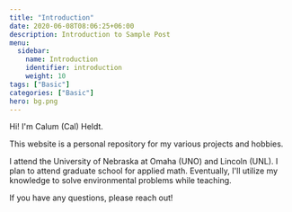 ```yaml
---
title: "Introduction"
date: 2020-06-08T08:06:25+06:00
description: Introduction to Sample Post
menu:
  sidebar:
    name: Introduction
    identifier: introduction
    weight: 10
tags: ["Basic"]
categories: ["Basic"]
hero: bg.png
---
```


Hi! I'm Calum (Cal) Heldt. 

This website is a personal repository for my various projects and hobbies.

I attend the University of Nebraska at Omaha (UNO) and Lincoln (UNL). I plan to attend graduate school for applied math. Eventually, I'll utilize my knowledge to solve environmental problems while teaching. 

If you have any questions, please reach out!